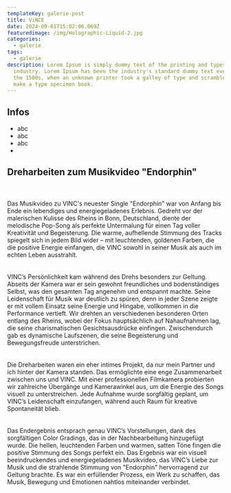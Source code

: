 ```yaml
---
templateKey: galerie-post
title: ViNCE
date: 2024-09-01T15:02:06.069Z
featuredimage: /img/Holographic-Liquid-2.jpg
categories:
  - galerie
tags:
  - galerie
description: Lorem Ipsum is simply dummy text of the printing and typesetting
  industry. Lorem Ipsum has been the industry's standard dummy text ever since
  the 1500s, when an unknown printer took a galley of type and scrambled it to
  make a type specimen book.
---
```

## Infos

- abc
- abc
- abc
- 
## Dreharbeiten zum Musikvideo "Endorphin"

<br/><br/>
Das Musikvideo zu VINC's neuester Single "Endorphin" war von Anfang bis Ende ein lebendiges und energiegeladenes Erlebnis. Gedreht vor der malerischen Kulisse des Rheins in Bonn, Deutschland, diente der melodische Pop-Song als perfekte Untermalung für einen Tag voller Kreativität und Begeisterung. Die warme, aufhellende Stimmung des Tracks spiegelt sich in jedem Bild wider – mit leuchtenden, goldenen Farben, die die positive Energie einfangen, die VINC sowohl in seiner Musik als auch im echten Leben ausstrahlt.  
<br/><br/>
VINC’s Persönlichkeit kam während des Drehs besonders zur Geltung. Abseits der Kamera war er sein gewohnt freundliches und bodenständiges Selbst, was den gesamten Tag angenehm und entspannt machte. Seine Leidenschaft für Musik war deutlich zu spüren, denn in jeder Szene zeigte er mit vollem Einsatz seine Energie und Hingabe, vollkommen in die Performance vertieft. Wir drehten an verschiedenen besonderen Orten entlang des Rheins, wobei der Fokus hauptsächlich auf Nahaufnahmen lag, die seine charismatischen Gesichtsausdrücke einfingen. Zwischendurch gab es dynamische Laufszenen, die seine Begeisterung und Bewegungsfreude unterstrichen.  
<br/><br/>
Die Dreharbeiten waren ein eher intimes Projekt, da nur mein Partner und ich hinter der Kamera standen. Das ermöglichte eine enge Zusammenarbeit zwischen uns und VINC. Mit einer professionellen Filmkamera probierten wir zahlreiche Übergänge und Kamerawinkel aus, um die Energie des Songs visuell zu unterstreichen. Jede Aufnahme wurde sorgfältig geplant, um VINC’s Leidenschaft einzufangen, während auch Raum für kreative Spontaneität blieb.  
<br/><br/>
Das Endergebnis entsprach genau VINC’s Vorstellungen, dank des sorgfältigen Color Gradings, das in der Nachbearbeitung hinzugefügt wurde. Die hellen, leuchtenden Farben und warmen, satten Töne fingen die positive Stimmung des Songs perfekt ein. Das Ergebnis war ein visuell beeindruckendes und energiegeladenes Musikvideo, das VINC’s Liebe zur Musik und die strahlende Stimmung von "Endorphin" hervorragend zur Geltung brachte. Es war ein erfüllender Prozess, ein Werk zu schaffen, das Musik, Bewegung und Emotionen nahtlos miteinander verbindet.  